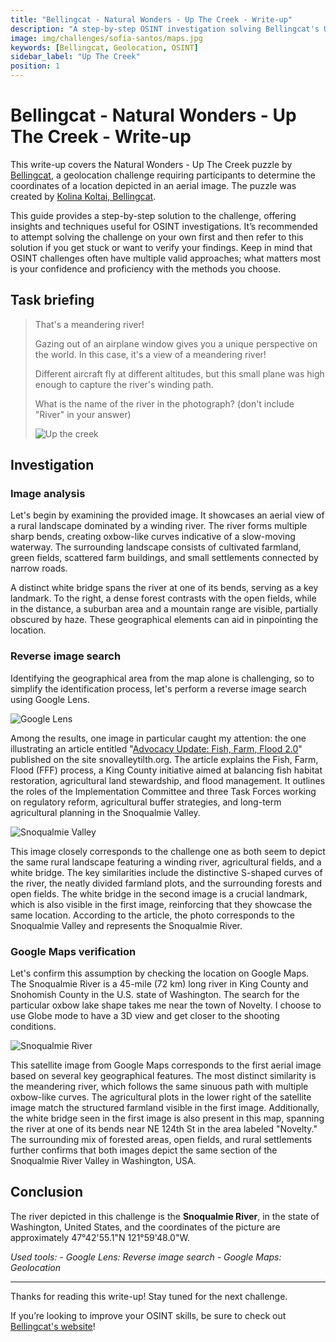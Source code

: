 ```yaml
---
title: "Bellingcat - Natural Wonders - Up The Creek - Write-up"
description: "A step-by-step OSINT investigation solving Bellingcat's Up The Creek challenge, using image analysis, reverse search, and Google Maps to geolocate an oxbow-lake river."
image: img/challenges/sofia-santos/maps.jpg
keywords: [Bellingcat, Geolocation, OSINT]
sidebar_label: "Up The Creek"
position: 1
---
```


# Bellingcat - Natural Wonders - Up The Creek - Write-up

This write-up covers the Natural Wonders - Up The Creek puzzle by [Bellingcat](https://challenge.bellingcat.com/), a geolocation challenge requiring participants to determine the coordinates of a location depicted in an aerial image. The puzzle was created by [Kolina Koltai, Bellingcat](https://www.bellingcat.com/author/kolinakoltai/).

This guide provides a step-by-step solution to the challenge, offering insights and techniques useful for OSINT investigations. It’s recommended to attempt solving the challenge on your own first and then refer to this solution if you get stuck or want to verify your findings. Keep in mind that OSINT challenges often have multiple valid approaches; what matters most is your confidence and proficiency with the methods you choose.

## Task briefing

> That's a meandering river!
>
> Gazing out of an airplane window gives you a unique perspective on the world. In this case, it's a view of a meandering river!
>
> Different aircraft fly at different altitudes, but this small plane was high enough to capture the river's winding path.
>
> What is the name of the river in the photograph? (don't include "River" in your answer)
>
> ![Up the creek](/img/challenges/bellingcat/natural-wonders/up-the-creek-1.png "Up the creek")

## Investigation

### Image analysis

Let's begin by examining the provided image. It showcases an aerial view of a rural landscape dominated by a winding river. The river forms multiple sharp bends, creating oxbow-like curves indicative of a slow-moving waterway. The surrounding landscape consists of cultivated farmland, green fields, scattered farm buildings, and small settlements connected by narrow roads.

A distinct white bridge spans the river at one of its bends, serving as a key landmark. To the right, a dense forest contrasts with the open fields, while in the distance, a suburban area and a mountain range are visible, partially obscured by haze. These geographical elements can aid in pinpointing the location.

### Reverse image search

Identifying the geographical area from the map alone is challenging, so to simplify the identification process, let's perform a reverse image search using Google Lens.

![Google Lens](/img/challenges/bellingcat/natural-wonders/up-the-creek-2.png "Google Lens")

Among the results, one image in particular caught my attention: the one illustrating an article entitled "[Advocacy Update: Fish, Farm, Flood 2.0](https://www.snovalleytilth.org/advocacy-update-fish-farm-flood-2-0/)" published on the site snovalleytilth.org. The article explains the Fish, Farm, Flood (FFF) process, a King County initiative aimed at balancing fish habitat restoration, agricultural land stewardship, and flood management. It outlines the roles of the Implementation Committee and three Task Forces working on regulatory reform, agricultural buffer strategies, and long-term agricultural planning in the Snoqualmie Valley.

![Snoqualmie Valley](/img/challenges/bellingcat/natural-wonders/up-the-creek-3.png "Snoqualmie Valley")

This image closely corresponds to the challenge one as both seem to depict the same rural landscape featuring a winding river, agricultural fields, and a white bridge. The key similarities include the distinctive S-shaped curves of the river, the neatly divided farmland plots, and the surrounding forests and open fields. The white bridge in the second image is a crucial landmark, which is also visible in the first image, reinforcing that they showcase the same location. According to the article, the photo corresponds to the Snoqualmie Valley and represents the Snoqualmie River.

### Google Maps verification

Let's confirm this assumption by checking the location on Google Maps. The Snoqualmie River is a 45-mile (72 km) long river in King County and Snohomish County in the U.S. state of Washington. The search for the particular oxbow lake shape takes me near the town of Novelty. I choose to use Globe mode to have a 3D view and get closer to the shooting conditions.

![Snoqualmie River](/img/challenges/bellingcat/natural-wonders/up-the-creek-4.png "Snoqualmie River")

This satellite image from Google Maps corresponds to the first aerial image based on several key geographical features. The most distinct similarity is the meandering river, which follows the same sinuous path with multiple oxbow-like curves. The agricultural plots in the lower right of the satellite image match the structured farmland visible in the first image. Additionally, the white bridge seen in the first image is also present in this map, spanning the river at one of its bends near NE 124th St in the area labeled "Novelty." The surrounding mix of forested areas, open fields, and rural settlements further confirms that both images depict the same section of the Snoqualmie River Valley in Washington, USA.

## Conclusion

The river depicted in this challenge is the **Snoqualmie River**, in the state of Washington, United States, and the coordinates of the picture are approximately 47°42'55.1"N 121°59'48.0"W.

<em>
Used tools:
- Google Lens: Reverse image search
- Google Maps: Geolocation
</em>

---

Thanks for reading this write-up! Stay tuned for the next challenge.

If you’re looking to improve your OSINT skills, be sure to check out [Bellingcat's website](https://www.bellingcat.com/)!
